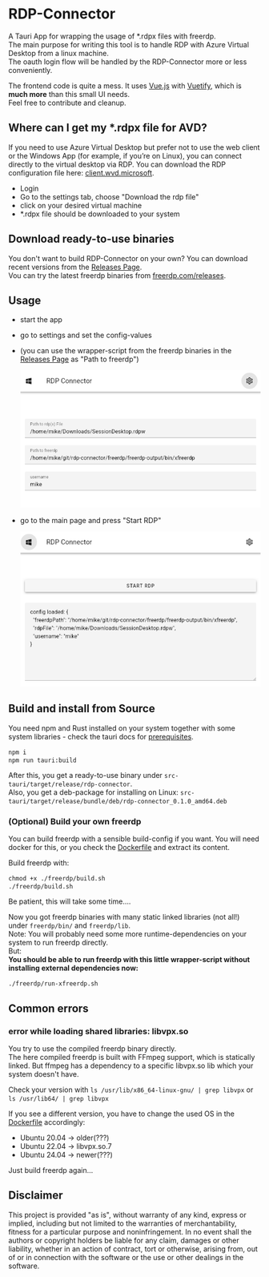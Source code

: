 # RDP-Connector

A Tauri App for wrapping the usage of *.rdpx files with freerdp.  
The main purpose for writing this tool is to handle RDP with Azure Virtual Desktop from a linux machine.  
The oauth login flow will be handled by the RDP-Connector more or less conveniently.

The frontend code is quite a mess. It uses [Vue.js](https://vuejs.org/) with [Vuetify](https://vuetifyjs.com), which is __much more__ than this small UI needs.  
Feel free to contribute and cleanup.

## Where can I get my *.rdpx file for AVD?

If you need to use Azure Virtual Desktop but prefer not to use the web client or the Windows App (for example, if you’re on Linux), you can connect directly to the virtual desktop via RDP.
You can download the RDP configuration file here: [client.wvd.microsoft](https://client.wvd.microsoft.com/arm/webclient/index.html).  

* Login
* Go to the settings tab, choose "Download the rdp file"
* click on your desired virtual machine
* *.rdpx file should be downloaded to your system

## Download ready-to-use binaries

You don't want to build RDP-Connector on your own? You can download recent versions from the [Releases Page](https://github.com/mike-boddin/rdp-connector/releases).  
Vou can try the latest freerdp binaries from [freerdp.com/releases](https://pub.freerdp.com/releases/).

## Usage

* start the app
* go to settings and set the config-values
* (you can use the wrapper-script from the freerdp binaries in the [Releases Page](https://github.com/mike-boddin/rdp-connector/releases) as "Path to freerdp")  

  ![settings screen](assets/settings-screen.png)

* go to the main page and press "Start RDP"  
  
  ![main screen](assets/main-screen.png)

## Build and install from Source

You need npm and Rust installed on your system together with some system libraries - check the tauri docs for [prerequisites](https://tauri.app/start/prerequisites/).

```shell
npm i
npm run tauri:build
```

After this, you get a ready-to-use binary under `src-tauri/target/release/rdp-connector`.  
Also, you get a deb-package for installing on Linux: `src-tauri/target/release/bundle/deb/rdp-connector_0.1.0_amd64.deb`

### (Optional) Build your own freerdp

You can build freerdp with a sensible build-config if you want.
You will need docker for this, or you check the [Dockerfile](freerdp/Dockerfile) and extract its content.  

Build freerdp with:

```shell
chmod +x ./freerdp/build.sh
./freerdp/build.sh
```

Be patient, this will take some time….  

Now you got freerdp binaries with many static linked libraries (not all!) under `freerdp/bin/` and `freerdp/lib`.    
Note: You will probably need some more runtime-dependencies on your system to run freerdp directly.  
But:  
**You should be able to run freerdp with this little wrapper-script without installing external dependencies now:**

```shell
./freerdp/run-xfreerdp.sh
```

## Common errors

###  error while loading shared libraries: libvpx.so

You try to use the compiled freerdp binary directly.  
The here compiled freerdp is built with FFmpeg support, which is statically linked. But ffmpeg has a dependency to a
specific libvpx.so lib which your system doesn't have.

Check your version with  `ls /usr/lib/x86_64-linux-gnu/ | grep libvpx` or `ls /usr/lib64/ | grep libvpx`

If you see a different version, you have to change the used OS in the [Dockerfile](freerdp/Dockerfile) accordingly: 

* Ubuntu 20.04 → older(???)
* Ubuntu 22.04 → libvpx.so.7
* Ubuntu 24.04 → newer(???)

Just build freerdp again...

## Disclaimer

This project is provided "as is", without warranty of any kind, express or
implied, including but not limited to the warranties of merchantability,
fitness for a particular purpose and noninfringement. In no event shall the
authors or copyright holders be liable for any claim, damages or other
liability, whether in an action of contract, tort or otherwise, arising from,
out of or in connection with the software or the use or other dealings in the
software.